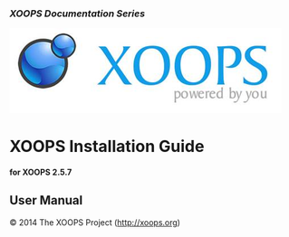 ### _XOOPS Documentation Series_
![logoXoops.jpg](assets/logoXoops.jpg)

# XOOPS Installation Guide
#### for XOOPS 2.5.7
  
## User Manual

  
© 2014 The XOOPS Project (http://xoops.org)    
